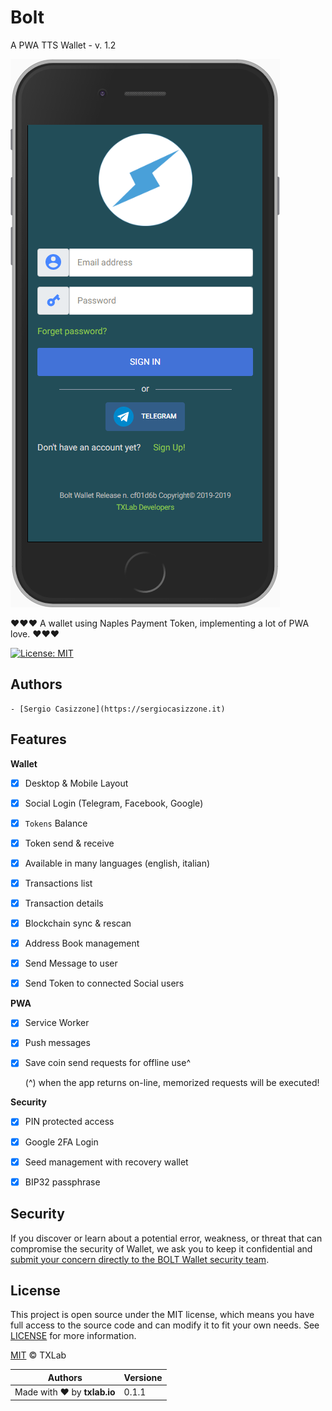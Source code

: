 # Bolt

A PWA TTS Wallet - v. 1.2



[![Screenshot of Bolt TTS PWA app](images/screenshot-bolt.png)](https://bolt-tts.tk)

❤️❤️❤️ A wallet using Naples Payment Token, implementing a lot of PWA love. ❤️❤️❤️

[![License: MIT](https://img.shields.io/badge/License-MIT-lightgrey.svg)](https://opensource.org/licenses/MIT)


## Authors
    - [Sergio Casizzone](https://sergiocasizzone.it)


## Features

**Wallet**

- [x] Desktop & Mobile Layout
- [x] Social Login (Telegram, Facebook, Google)
- [x] `Tokens` Balance
- [x] Token send & receive
- [x] Available in many languages (english, italian)
- [x] Transactions list
- [x] Transaction details
- [x] Blockchain sync & rescan
- [x] Address Book management
- [x] Send Message to user
- [x] Send Token to connected Social users


**PWA**

- [x] Service Worker
- [x] Push messages
- [x] Save coin send requests for offline use^

  (^) when the app returns on-line, memorized requests will be executed!   

**Security**

- [x] PIN protected access
- [x] Google 2FA Login
- [x] Seed management with recovery wallet
- [x] BIP32 passphrase


## Security

If you discover or learn about a potential error, weakness, or threat that can compromise the security of Wallet, we ask you to keep it confidential and [submit your concern directly to the BOLT Wallet security team](mailto:jambtc@gmail.com?subject=[BitBucket]%20Bolt%20Security).


## License

This project is open source under the MIT license, which means you have full access to the source code and can modify it to fit your own needs. See [LICENSE](LICENSE) for more information.

[MIT](LICENSE) © TXLab

[issues]: https://bitbucket.org/jambtc/bolt/issues























| Authors                     | Versione |
| --------------------------- | -------- |
| Made with ❤️ by **txlab.io** | 0.1.1   |
